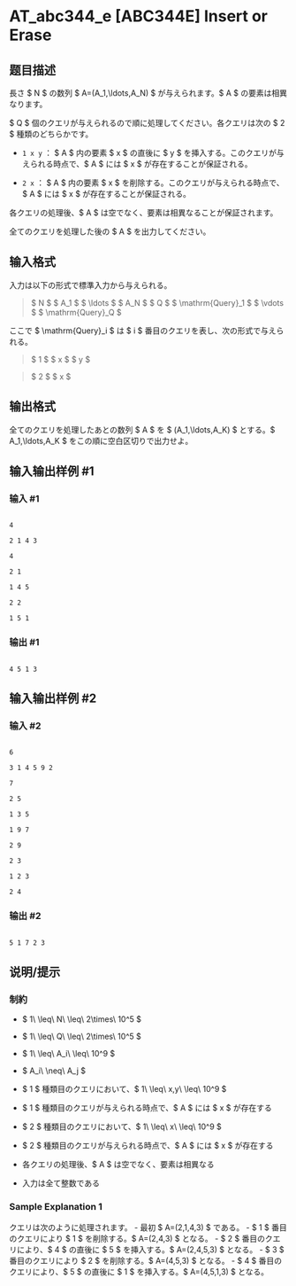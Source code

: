 # AT_abc344_e [ABC344E] Insert or Erase

## 题目描述

[problemUrl]: https://atcoder.jp/contests/abc344/tasks/abc344_e

長さ $ N $ の数列 $ A=(A_1,\ldots,A_N) $ が与えられます。$ A $ の要素は相異なります。

$ Q $ 個のクエリが与えられるので順に処理してください。各クエリは次の $ 2 $ 種類のどちらかです。

- `1 x y` ： $ A $ 内の要素 $ x $ の直後に $ y $ を挿入する。このクエリが与えられる時点で、$ A $ には $ x $ が存在することが保証される。
- `2 x` ： $ A $ 内の要素 $ x $ を削除する。このクエリが与えられる時点で、$ A $ には $ x $ が存在することが保証される。
 
各クエリの処理後、$ A $ は空でなく、要素は相異なることが保証されます。

全てのクエリを処理した後の $ A $ を出力してください。

## 输入格式

入力は以下の形式で標準入力から与えられる。

> $ N $ $ A_1 $ $ \ldots $ $ A_N $ $ Q $ $ \mathrm{Query}_1 $ $ \vdots $ $ \mathrm{Query}_Q $

ここで $ \mathrm{Query}_i $ は $ i $ 番目のクエリを表し、次の形式で与えられる。

> $ 1 $ $ x $ $ y $

> $ 2 $ $ x $

## 输出格式

全てのクエリを処理したあとの数列 $ A $ を $ (A_1,\ldots,A_K) $ とする。$ A_1,\ldots,A_K $ をこの順に空白区切りで出力せよ。

## 输入输出样例 #1

### 输入 #1

```
4
2 1 4 3
4
2 1
1 4 5
2 2
1 5 1
```

### 输出 #1

```
4 5 1 3
```

## 输入输出样例 #2

### 输入 #2

```
6
3 1 4 5 9 2
7
2 5
1 3 5
1 9 7
2 9
2 3
1 2 3
2 4
```

### 输出 #2

```
5 1 7 2 3
```

## 说明/提示

### 制約

- $ 1\ \leq\ N\ \leq\ 2\times\ 10^5 $
- $ 1\ \leq\ Q\ \leq\ 2\times\ 10^5 $
- $ 1\ \leq\ A_i\ \leq\ 10^9 $
- $ A_i\ \neq\ A_j $
- $ 1 $ 種類目のクエリにおいて、$ 1\ \leq\ x,y\ \leq\ 10^9 $
- $ 1 $ 種類目のクエリが与えられる時点で、$ A $ には $ x $ が存在する
- $ 2 $ 種類目のクエリにおいて、$ 1\ \leq\ x\ \leq\ 10^9 $
- $ 2 $ 種類目のクエリが与えられる時点で、$ A $ には $ x $ が存在する
- 各クエリの処理後、$ A $ は空でなく、要素は相異なる
- 入力は全て整数である
 
### Sample Explanation 1

クエリは次のように処理されます。 - 最初 $ A=(2,1,4,3) $ である。 - $ 1 $ 番目のクエリにより $ 1 $ を削除する。$ A=(2,4,3) $ となる。 - $ 2 $ 番目のクエリにより、$ 4 $ の直後に $ 5 $ を挿入する。$ A=(2,4,5,3) $ となる。 - $ 3 $ 番目のクエリにより $ 2 $ を削除する。$ A=(4,5,3) $ となる。 - $ 4 $ 番目のクエリにより、$ 5 $ の直後に $ 1 $ を挿入する。$ A=(4,5,1,3) $ となる。